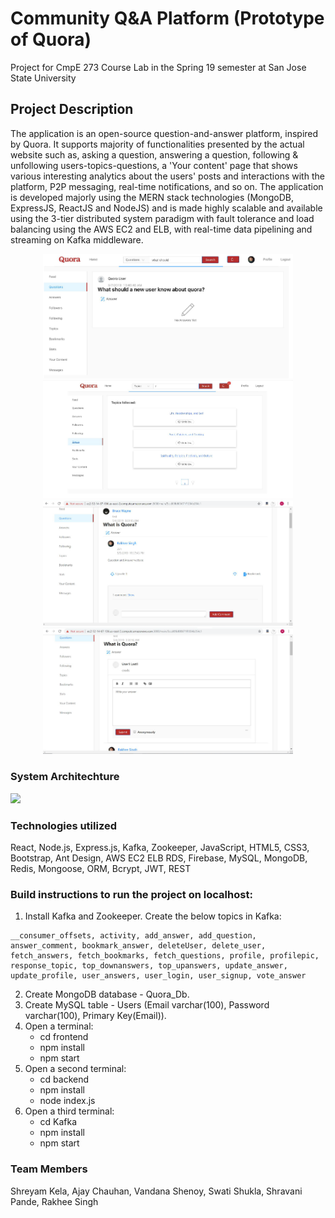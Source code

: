 # Community Q&A Platform (Prototype of Quora)
Project for CmpE 273 Course Lab in the Spring 19 semester at San Jose State University

## Project Description
The application is an open-source question-and-answer platform, inspired by Quora. It supports majority of functionalities presented by the actual website such as, asking a question, answering a question, following & unfollowing users-topics-questions, a 'Your content' page that shows various interesting analytics about the users' posts and interactions with the platform, P2P messaging, real-time notifications, and so on. The application is developed majorly using the MERN stack technologies (MongoDB, ExpressJS, ReactJS and NodeJS) and is made highly scalable and available using the 3-tier distributed system paradigm with fault tolerance and load balancing using the AWS EC2 and ELB, with real-time data pipelining and streaming on Kafka middleware.

<p align="middle">
  <img src="/app-screenshots/quora_1-thumbnail.PNG" width="400" />
  <img src="/app-screenshots/quora_3-thumbnail.PNG" width="400" />
  <img src="/app-screenshots/quora_4-thumbnail.PNG" width="400" />
  <img src="/app-screenshots/quora_2-thumbnail.PNG" width="400" /> 
</p>
 
 
### System Architechture
![](https://github.com/shreyamkela/quora-app/blob/master/system_architechture-thumbnail.JPG)


### Technologies utilized
React, Node.js, Express.js, Kafka, Zookeeper, JavaScript, HTML5, CSS3, Bootstrap, Ant Design, AWS EC2 ELB RDS, Firebase, MySQL, MongoDB, Redis, Mongoose, ORM, Bcrypt, JWT, REST

### Build instructions to run the project on localhost:  
1) Install Kafka and Zookeeper. Create the below topics in Kafka:
```
__consumer_offsets, activity, add_answer, add_question, answer_comment, bookmark_answer, deleteUser, delete_user, fetch_answers, fetch_bookmarks, fetch_questions, profile, profilepic, response_topic, top_downanswers, top_upanswers, update_answer, update_profile, user_answers, user_login, user_signup, vote_answer
```
2) Create MongoDB database - Quora_Db.
3) Create MySQL table - Users (Email varchar(100), Password varchar(100), Primary Key(Email)).   
4) Open a terminal:  
    - cd frontend  
    - npm install  
    - npm start  
5) Open a second terminal:  
    - cd backend  
    - npm install  
    - node index.js  
6) Open a third terminal:  
    - cd Kafka    
    - npm install  
    - npm start  

### Team Members
Shreyam Kela, Ajay Chauhan, Vandana Shenoy, Swati Shukla, Shravani Pande, Rakhee Singh


